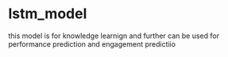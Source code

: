 # lstm_model
this model is for knowledge learnign and further can be used for performance  prediction and engagement predictiio 
